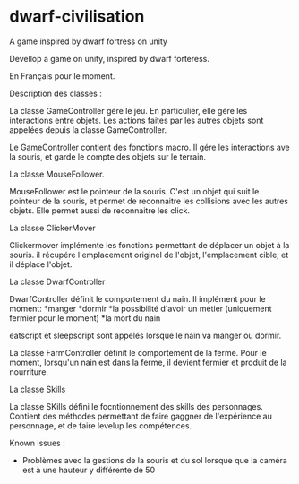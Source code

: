 # dwarf-civilisation
A game inspired by dwarf fortress on unity

Devellop a game on unity, inspired by dwarf forteress.

En Français pour le moment.

Description des classes :

La classe GameController gére le jeu. En particulier, elle gére les interactions entre objets. 
Les actions faites par les autres objets sont appelées depuis la classe GameController.

Le GameController contient des fonctions macro. Il gére les interactions ave la souris, et garde le compte des objets sur le terrain.

La classe MouseFollower.

MouseFollower est le pointeur de la souris. C'est un objet qui suit le pointeur de la souris, et permet de reconnaitre les collisions avec les autres objets.
Elle permet aussi de reconnaitre les click.

La classe ClickerMover

Clickermover implémente les fonctions permettant de déplacer un objet à la souris. il récupére l'emplacement originel de l'objet, l'emplacement cible, et il déplace l'objet.

La classe DwarfController

DwarfController définit le comportement du nain. Il implément pour le moment:
*manger
*dormir
*la possibilité d'avoir un métier (uniquement fermier pour le moment)
*la mort du nain


eatscript et sleepscript sont appelés lorsque le nain va manger ou dormir.


La classe FarmController définit le comportement de la ferme. Pour le moment, lorsqu'un nain est dans la ferme, il devient fermier et produit de la nourriture.


La classe Skills

La classe SKills défini le focntionnement des skills des personnages. Contient des méthodes permettant de faire gaggner de l'expérience au personnage, et de faire levelup les compétences.

Known issues :
- Problèmes avec la gestions de la souris et du sol lorsque que la caméra est à une hauteur y différente de 50








